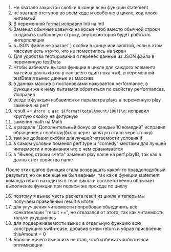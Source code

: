 1) Не хватало закрытой скобки в конце всей функции statement
2) не хватало отступов во всем коде и особенно в цикле, код плохо читаемый
3) В переменной format исправил Inti на Intl
4) Заменил обычные кавычки на косые чтоб вместо обычной строки создавать шаблонную строку, внутри которой будет работать интерполяция
5) в JSON файле не хватает ] скобки в конце или запятой, если в этом массиве есть что-то, что не поместилось на экран
6) Для удобства тестирования я перенес данные из JSON файла в переменную testData
7) Чтобы избежать вызова функции в цикле для каждого элемента массива данных(а он у нас всего один пока что), в переменной testData я вынес данные из массива
8) в данных массив с постановками называется performance, в функции же к нему пытаемся обратиться по свойству performances. Исправил
9) везде в функции избавился от параметра plays а переменную play заменил на perf
10) result += `Итого с вас $(format(totalAmount/100)}\n`; исправил круглую скобку на фигурную
11) заменил math на Math
12) в разделе "Дополнительный бонус за каждые 10 комедий" исправил обращение к свойству(было через запятую стало через точку)
13) там же добавил скобки для лучшей читаемости условия if
14) в самом условии поменял perf.type и "comedy" местами для лучшей читаемости и понимания что с чем сравнивается
15) в "Вывод строки счета" заменил play.name на perf.playID, так как в данных нет свойства name


После этих шагов функция стала возвращать какой-то правдоподобный результат, но он все еще не был верным, так как в функции statement команда return находится в теле цикла и соответственно обрывает выполнение функции при первом же проходе по циклу

16) поэтому я вынес часть расчета result из цикла и теперь мы получаем правильный result в итоге
17) для улучшения читаемости попробовал обьединить все конкатенации "result +=", но отказался от этого, так как читаемость только ухудшилась
18) для поддерживаемости вынес в отдельную функцию всю конструкцию swith-case, добавив в нем return и убрав присвоение thisAmount = 0
19) Больше ничего выносить не стал, чтоб избежать избыточной оптимизации


















